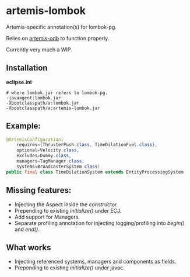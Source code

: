 # artemis-lombok

Artemis-specific annotation(s) for lombok-pg.

Relies on [artemis-odb](https://github.com/junkdog/artemis-odb) to function properly.

Currently very much a WIP.

## Installation
__eclipse.ini__
```
# where lombok.jar refers to lombok-pg.
-javaagent:lombok.jar
-Xbootclasspath/a:lombok.jar
-Xbootclasspath/a:artemis-lombok.jar
```

## Example:
```java
@ArtemisConfiguration(
    requires={ThrusterPush.class, TimeDilationFuel.class},
    optional=Velocity.class,
    excludes=Dummy.class,
    managers=TagManager.class,
    systems=BroadcasterSystem.class)
public final class TimeDilationSystem extends EntityProcessingSystem
```

## Missing features:
- Injecting the Aspect inside the constructor.
- Prepending to existing _initialize()_ under ECJ.
- Add support for Managers.
- Separate profiling annotation for injecting logging/profiling into _begin()_ and _end()_.

## What works
- Injecting referenced systems, managers and components as fields.
- Prepending to existing _initialize()_ under javac.
